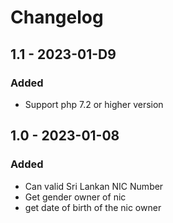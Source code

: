 # Changelog

## 1.1 - 2023-01-D9

### Added
- Support php 7.2 or higher version


## 1.0 - 2023-01-08
### Added
- Can valid Sri Lankan NIC Number
- Get gender owner of nic
- get date of birth of the nic owner
